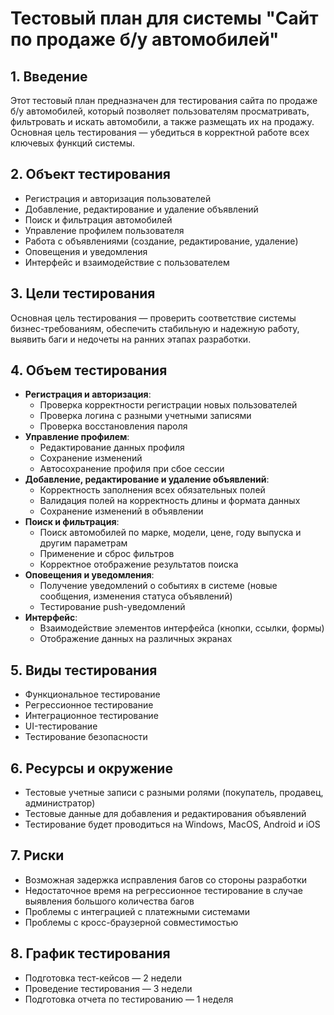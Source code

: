 # Тестовый план для системы "Сайт по продаже б/у автомобилей"

## 1. Введение
Этот тестовый план предназначен для тестирования сайта по продаже б/у автомобилей, который позволяет пользователям просматривать, фильтровать и искать автомобили, а также размещать их на продажу. Основная цель тестирования — убедиться в корректной работе всех ключевых функций системы.

## 2. Объект тестирования
- Регистрация и авторизация пользователей
- Добавление, редактирование и удаление объявлений
- Поиск и фильтрация автомобилей
- Управление профилем пользователя
- Работа с объявлениями (создание, редактирование, удаление)
- Оповещения и уведомления
- Интерфейс и взаимодействие с пользователем

## 3. Цели тестирования
Основная цель тестирования — проверить соответствие системы бизнес-требованиям, обеспечить стабильную и надежную работу, выявить баги и недочеты на ранних этапах разработки.

## 4. Объем тестирования
- **Регистрация и авторизация**:
  - Проверка корректности регистрации новых пользователей
  - Проверка логина с разными учетными записями
  - Проверка восстановления пароля
- **Управление профилем**:
  - Редактирование данных профиля
  - Сохранение изменений
  - Автосохранение профиля при сбое сессии
- **Добавление, редактирование и удаление объявлений**:
  - Корректность заполнения всех обязательных полей
  - Валидация полей на корректность длины и формата данных
  - Сохранение изменений в объявлении
- **Поиск и фильтрация**:
  - Поиск автомобилей по марке, модели, цене, году выпуска и другим параметрам
  - Применение и сброс фильтров
  - Корректное отображение результатов поиска
- **Оповещения и уведомления**:
  - Получение уведомлений о событиях в системе (новые сообщения, изменения статуса объявлений)
  - Тестирование push-уведомлений
- **Интерфейс**:
  - Взаимодействие элементов интерфейса (кнопки, ссылки, формы)
  - Отображение данных на различных экранах

## 5. Виды тестирования
- Функциональное тестирование
- Регрессионное тестирование
- Интеграционное тестирование
- UI-тестирование
- Тестирование безопасности

## 6. Ресурсы и окружение
- Тестовые учетные записи с разными ролями (покупатель, продавец, администратор)
- Тестовые данные для добавления и редактирования объявлений
- Тестирование будет проводиться на Windows, MacOS, Android и iOS

## 7. Риски
- Возможная задержка исправления багов со стороны разработки
- Недостаточное время на регрессионное тестирование в случае выявления большого количества багов
- Проблемы с интеграцией с платежными системами
- Проблемы с кросс-браузерной совместимостью

## 8. График тестирования
- Подготовка тест-кейсов — 2 недели
- Проведение тестирования — 3 недели
- Подготовка отчета по тестированию — 1 неделя
